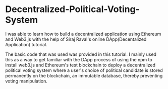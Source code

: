 # Decentralized-Political-Voting-System
I was able to learn how to build a decentralized application using Ethereum and Web3.js with the help of Siraj Raval's online DApp(Decentalized Application) tutorial.

The basic code that was used was provided in this tutorial. I mainly used this as a way to get familiar with the DApp process of using the npm to install web3.js and Ethereum's test blockchain to deploy a decentralized political voting system where a user's choice of political candidate is stored permanently on the blockchain, an immutable database, thereby preventing voting manipulation.
